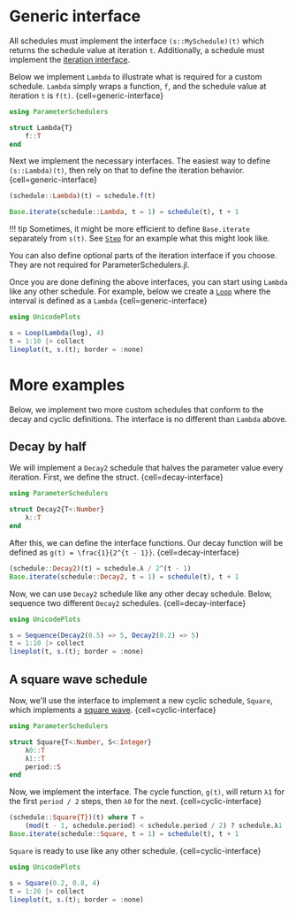 # Generic interface

All schedules must implement the interface `(s::MySchedule)(t)` which returns the schedule value at iteration `t`. Additionally, a schedule must implement the [iteration interface](https://docs.julialang.org/en/v1/manual/interfaces/#man-interface-iteration).

Below we implement `Lambda` to illustrate what is required for a custom schedule. `Lambda` simply wraps a function, `f`, and the schedule value at iteration `t` is `f(t)`.
{cell=generic-interface}
```julia
using ParameterSchedulers

struct Lambda{T}
    f::T
end
```

Next we implement the necessary interfaces. The easiest way to define `(s::Lambda)(t)`, then rely on that to define the iteration behavior.
{cell=generic-interface}
```julia
(schedule::Lambda)(t) = schedule.f(t)

Base.iterate(schedule::Lambda, t = 1) = schedule(t), t + 1
```

!!! tip
    Sometimes, it might be more efficient to define `Base.iterate` separately from `s(t)`. See [`Step`](#) for an example what this might look like.

You can also define optional parts of the iteration interface if you choose. They are not required for ParameterSchedulers.jl.

Once you are done defining the above interfaces, you can start using `Lambda` like any other schedule. For example, below we create a [`Loop`](#) where the interval is defined as a `Lambda`
{cell=generic-interface}
```julia
using UnicodePlots

s = Loop(Lambda(log), 4)
t = 1:10 |> collect
lineplot(t, s.(t); border = :none)
```

# More examples

Below, we implement two more custom schedules that conform to the decay and cyclic definitions. The interface is no different than `Lambda` above.

## Decay by half

We will implement a `Decay2` schedule that halves the parameter value every iteration. First, we define the struct.
{cell=decay-interface}
```julia
using ParameterSchedulers

struct Decay2{T<:Number}
    λ::T
end
```

After this, we can define the interface functions. Our decay function will be defined as ``g(t) = \frac{1}{2^{t - 1}}``.
{cell=decay-interface}
```julia
(schedule::Decay2)(t) = schedule.λ / 2^(t - 1)
Base.iterate(schedule::Decay2, t = 1) = schedule(t), t + 1
```

Now, we can use `Decay2` schedule like any other decay schedule. Below, sequence two different `Decay2` schedules.
{cell=decay-interface}
```julia
using UnicodePlots

s = Sequence(Decay2(0.5) => 5, Decay2(0.2) => 5)
t = 1:10 |> collect
lineplot(t, s.(t); border = :none)
```

## A square wave schedule

Now, we'll use the interface to implement a new cyclic schedule, `Square`, which implements a [square wave](https://en.wikipedia.org/wiki/Square_wave).
{cell=cyclic-interface}
```julia
using ParameterSchedulers

struct Square{T<:Number, S<:Integer}
    λ0::T
    λ1::T
    period::S
end
```

Now, we implement the interface. The cycle function, ``g(t)``, will return `λ1` for the first `period / 2` steps, then `λ0` for the next.
{cell=cyclic-interface}
```julia
(schedule::Square{T})(t) where T =
    (mod(t - 1, schedule.period) < schedule.period / 2) ? schedule.λ1 : schedule.λ0
Base.iterate(schedule::Square, t = 1) = schedule(t), t + 1
```

`Square` is ready to use like any other schedule.
{cell=cyclic-interface}
```julia
using UnicodePlots

s = Square(0.2, 0.8, 4)
t = 1:20 |> collect
lineplot(t, s.(t); border = :none)
```